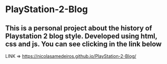# PlayStation-2-Blog

<h2>This is a personal project about the history of Playstation 2 blog style. Developed using html, css and js. You can see clicking in the link below</h2>

LINK => https://nicolasamedeiros.github.io/PlayStation-2-Blog/
